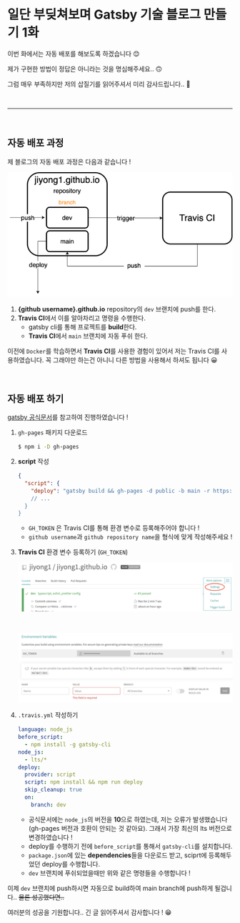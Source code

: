 # 일단 부딪쳐보며 Gatsby 기술 블로그 만들기 1화

이번 화에서는 자동 배포를 해보도록 하겠습니다 😊

제가 구현한 방법이 정답은 아니라는 것을 명심해주세요.. 🙃

그럼 매우 부족하지만 저의 삽질기를 읽어주셔서 미리 감사드립니다.. 🤪

<br>

---

<br>

## 자동 배포 과정

제 블로그의 자동 배포 과정은 다음과 같습니다 !

![gatsby_cicd](assets/images/01_gatsby_blog/gatsby_cicd.png)

1. **{github username}.github.io** repository의 `dev` 브랜치에 push를 한다.
2. **Travis CI**에서 이를 알아차리고 명령을 수행한다.
   - gatsby cli를 통해 프로젝트를 **build**한다.
   - **Travis CI**에서 `main` 브랜치에 자동 푸쉬 한다.

이전에 `Docker`를 학습하면서 **Travis CI**를 사용한 경험이 있어서 저는 Travis CI를 사용하였습니다. 꼭 그래야만 하는건 아니니 다른 방법을 사용해서 하셔도 됩니다 😀

<br>

## 자동 배포 하기

[gatsby 공식문서](https://www.gatsbyjs.com/docs/how-to/previews-deploys-hosting/how-gatsby-works-with-github-pages/#gatsby-skip-here)를 참고하여 진행하였습니다 !

1. `gh-pages` 패키지 다운로드

   ```bash
   $ npm i -D gh-pages
   ```

2. **script** 작성

   ```json
   {
     "script": {
       "deploy": "gatsby build && gh-pages -d public -b main -r https://$GH_TOKEN@github.com/<github username>/<github repository name>.git
       // ...
     }
   }
   ```

   - `GH_TOKEN` 은 Travis CI를 통해 환경 변수로 등록해주어야 합니다 !
   - `github username`과 `github repository name`을 형식에 맞게 작성해주세요 !

3. **Travis CI** 환경 변수 등록하기 (`GH_TOKEN`)

   ![travis_env_01](assets/images/01_gatsby_blog/travis_env_01.png)

   <br>

   ![travis_env_02](assets/images/01_gatsby_blog/travis_env_02.png)

4. `.travis.yml` 작성하기

   ```yaml
   language: node_js
   before_script:
     - npm install -g gatsby-cli
   node_js:
     - lts/*
   deploy:
     provider: script
     script: npm install && npm run deploy
     skip_cleanup: true
     on:
       branch: dev
   ```

   - 공식문서에는 `node_js`의 버전을 **10**으로 하였는데, 저는 오류가 발생했습니다 (gh-pages 버전과 호환이 안되는 것 같아요). 그래서 가장 최신의 lts 버전으로 변경하였습니다 !
   - deploy를 수행하기 전에 `before_script`를 통해서 `gatsby-cli`를 설치합니다.
   - `package.json`에 있는 **dependencies**들을 다운로드 받고, sciprt에 등록해두었던 deploy를 수행합니다.
   - `dev` 브랜치에 푸쉬되었을때만 위와 같은 명령들을 수행합니다 !

이제 `dev` 브랜치에 push하시면 자동으로 build하여 main branch에 push하게 될겁니다.. ~~물론 성공했다면..~~

여러분의 성공을 기원합니다.. 긴 글 읽어주셔서 감사합니다 ! 😁